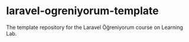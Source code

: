 # laravel-ogreniyorum-template
The template repository for the Laravel Öğreniyorum course on Learning Lab.
